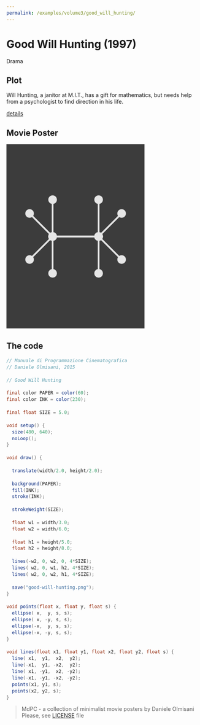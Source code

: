 ```yaml
---
permalink: /examples/volume3/good_will_hunting/
---
```

# Good Will Hunting (1997)

Drama

## Plot
Will Hunting, a janitor at M.I.T., has a gift for mathematics, but needs help from a psychologist to find direction in his life.

[details](https://www.imdb.com/title/tt0119217/)

## Movie Poster
<img src="good-will-hunting.png"  width="360px" title="Good Will Hunting">


## The code
```java
// Manuale di Programmazione Cinematografica
// Daniele Olmisani, 2015

// Good Will Hunting

final color PAPER = color(60);
final color INK = color(230);

final float SIZE = 5.0;

void setup() {
  size(480, 640);
  noLoop();
}

void draw() {
  
  translate(width/2.0, height/2.0);
  
  background(PAPER);
  fill(INK);
  stroke(INK);
  
  strokeWeight(SIZE);
  
  float w1 = width/3.0;
  float w2 = width/6.0;
  
  float h1 = height/5.0;
  float h2 = height/8.0;
  
  lines(-w2, 0, w2, 0, 4*SIZE);
  lines( w2, 0, w1, h2, 4*SIZE);
  lines( w2, 0, w2, h1, 4*SIZE);
  
  save("good-will-hunting.png");
}

void points(float x, float y, float s) {
  ellipse( x,  y, s, s);
  ellipse( x, -y, s, s);
  ellipse(-x,  y, s, s);
  ellipse(-x, -y, s, s);
}

void lines(float x1, float y1, float x2, float y2, float s) {
  line( x1,  y1,  x2,  y2);
  line(-x1,  y1, -x2,  y2);
  line( x1, -y1,  x2, -y2);
  line(-x1, -y1, -x2, -y2);
  points(x1, y1, s);
  points(x2, y2, s);
}
```

> MdPC - a collection of minimalist movie posters
> by Daniele Olmisani
> Please, see [LICENSE](../../LICENSE) file

